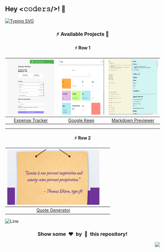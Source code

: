 <h2>Hey <𝚌𝚘𝚍𝚎𝚛𝚜/>! 👋</h2>

[![Typing SVG](https://readme-typing-svg.herokuapp.com?font=Fira+Code&size=60&pause=1000&center=true&vCenter=true&multiline=true&width=1000&height=100&lines=VUE+JS+PROJECTS)](https://git.io/typing-svg)

<div align="center">

### :zap: Available Projects 🎉

#### :zap: Row 1

| <img src="/projects/vue/(projects)/expense-tracker/screenshot.webp" width="300px" height="180px"> | <img src="/projects/vue/(projects)/google-keep/screenshot.webp" width="300px" height="180px"> | <img src="/projects/vue/(projects)/markdown-previewer/screenshot.webp" width="300px" height="180px"> |
| :--: | :--: | :--: |
| [Expense Tracker](./projects/vue/(projects)/expense-tracker) | [Google Keep](./projects/vue/(projects)/google-keep) | [Markdown Previewer](./projects/vue/(projects)/markdown-previewer) |

---

#### :zap: Row 2

| <img src="/projects/vue/(projects)/quote-generator/screenshot.webp" width="300px" height="180px"> |  |  |
| :--: | :--: | :--: |
| [Quote Generator](./projects/vue/(projects)/quote-generator) |  |  |

</div>

![Line](https://github.com/Avdhesh-Varshney/WebMasterLog/assets/114330097/4b78510f-a941-45f8-a9d5-80ed0705e847)

<div align="center">
    <h3>Show some &nbsp;❤️&nbsp; by &nbsp;🌟&nbsp; this repository!</h3>
</div>

<a href="#top"><img src="https://img.shields.io/badge/⬆-Back%20to%20Top-red?style=for-the-badge" align="right"/></a>
